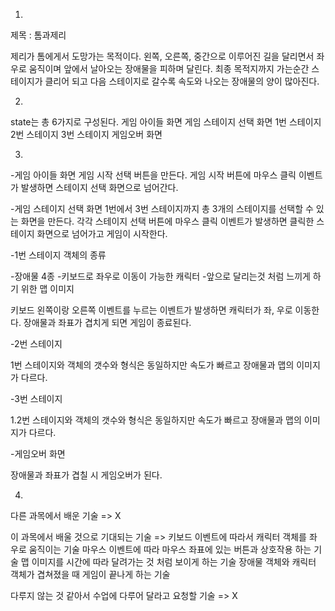 1. 

제목 :  톰과제리

제리가 톰에게서 도망가는 목적이다.
왼쪽, 오른쪽, 중간으로 이루어진 길을 달리면서 좌우로 움직이며 앞에서 날아오는 장애물을 피하며 달린다.
최종 목적지까지 가는순간 스테이지가 클리어 되고 다음 스테이지로 갈수록 속도와 나오는 장애물의 양이 많아진다.
 
2. 

state는 총 6가지로 구성된다.
게임 아이들 화면
게임 스테이지 선택 화면
1번 스테이지
2번 스테이지
3번 스테이지
게임오버 화면



3.

-게임 아이들 화면
게임 시작 선택 버튼을 만든다.
게임 시작 버튼에 마우스 클릭 이벤트가 발생하면 스테이지 선택 화면으로 넘어간다.

-게임 스테이지 선택 화면
1번에서 3번 스테이지까지 총 3개의 스테이지를 선택할 수 있는 화면을 만든다.
각각 스테이지 선택 버튼에 마우스 클릭 이벤트가 발생하면 클릭한 스테이지 화면으로 넘어가고 게임이 시작한다.

-1번 스테이지
객체의 종류

-장애물 4종
-키보드로 좌우로 이동이 가능한 캐릭터
-앞으로 달리는것 처럼 느끼게 하기 위한 맵 이미지

키보드 왼쪽이랑 오른쪽 이벤트를 누르는 이벤트가 발생하면 캐릭터가 좌, 우로 이동한다.
장애물과 좌표가 겹치게 되면 게임이 종료된다.

-2번 스테이지

1번 스테이지와 객체의 갯수와 형식은 동일하지만 속도가 빠르고 장애물과 맵의 이미지가 다르다. 

-3번 스테이지

1.2번 스테이지와 객체의 갯수와 형식은 동일하지만 속도가 빠르고 장애물과 맵의 이미지가 다르다. 


-게임오버 화면

장애물과 좌표가 겹칠 시 게임오버가 된다.

4.

다른 과목에서 배운 기술 => X

이 과목에서 배울 것으로 기대되는 기술 => 
키보드 이벤트에 따라서 캐릭터 객체를 좌 우로 움직이는 기술
마우스 이벤트에 따라 마우스 좌표에 있는 버튼과 상호작용 하는 기술
맵 이미지를 시간에 따라 달려가는 것 처럼 보이게 하는 기술
장애물 객체와 캐릭터 객체가 겹쳐졌을 때 게임이 끝나게 하는 기술

다루지 않는 것 같아서 수업에 다루어 달라고 요청할 기술 => X


